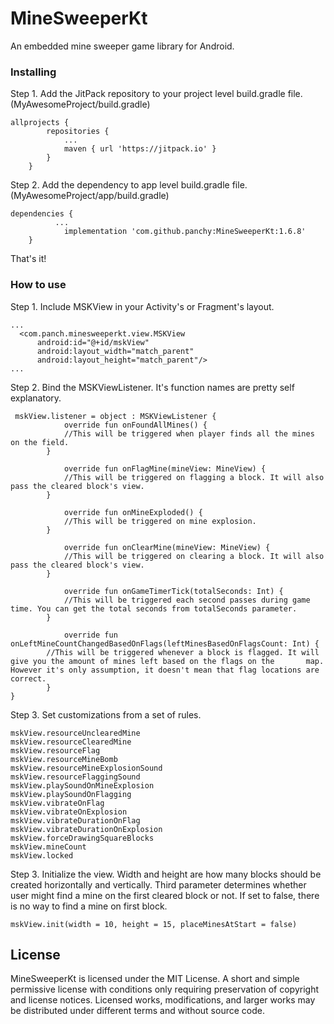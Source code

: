# MineSweeperKt

An embedded mine sweeper game library for Android.


### Installing

Step 1. Add the JitPack repository to your project level build.gradle file. (MyAwesomeProject/build.gradle)
```
allprojects {
		repositories {
			...
			maven { url 'https://jitpack.io' }
		}
	}
```

Step 2. Add the dependency to app level build.gradle file. (MyAwesomeProject/app/build.gradle)


```
dependencies {
          ...
	        implementation 'com.github.panchy:MineSweeperKt:1.6.8'
	}
```

That's it!

### How to use

Step 1. Include MSKView in your Activity's or Fragment's layout.

```
...
  <com.panch.minesweeperkt.view.MSKView
      android:id="@+id/mskView"
      android:layout_width="match_parent"
      android:layout_height="match_parent"/>
...
```

Step 2. Bind the MSKViewListener. It's function names are pretty self explanatory.

```
 mskView.listener = object : MSKViewListener {
            override fun onFoundAllMines() {
	    	//This will be triggered when player finds all the mines on the field.
	    }

            override fun onFlagMine(mineView: MineView) {
	    	//This will be triggered on flagging a block. It will also pass the cleared block's view.
	    }

            override fun onMineExploded() {
	    	//This will be triggered on mine explosion.
	    }

            override fun onClearMine(mineView: MineView) {
	    	//This will be triggered on clearing a block. It will also pass the cleared block's view.
	    }

            override fun onGameTimerTick(totalSeconds: Int) {
	    	//This will be triggered each second passes during game time. You can get the total seconds from totalSeconds parameter.
	    }

            override fun onLeftMineCountChangedBasedOnFlags(leftMinesBasedOnFlagsCount: Int) {
		//This will be triggered whenever a block is flagged. It will give you the amount of mines left based on the flags on the      	map. However it's only assumption, it doesn't mean that flag locations are correct.
	    }
}
```
Step 3. Set customizations from a set of rules.
```
mskView.resourceUnclearedMine 
mskView.resourceClearedMine
mskView.resourceFlag
mskView.resourceMineBomb
mskView.resourceMineExplosionSound
mskView.resourceFlaggingSound
mskView.playSoundOnMineExplosion
mskView.playSoundOnFlagging
mskView.vibrateOnFlag
mskView.vibrateOnExplosion
mskView.vibrateDurationOnFlag
mskView.vibrateDurationOnExplosion
mskView.forceDrawingSquareBlocks
mskView.mineCount
mskView.locked
```

Step 3. Initialize the view. Width and height are how many blocks should be created horizontally and vertically. Third parameter determines whether user might find a mine on the first cleared block or not. If set to false, there is no way to find a mine on first block.
```
mskView.init(width = 10, height = 15, placeMinesAtStart = false)
```
## License

MineSweeperKt is licensed under the
MIT License.
A short and simple permissive license with conditions only requiring preservation of copyright and license notices. Licensed works, modifications, and larger works may be distributed under different terms and without source code.


